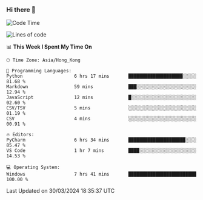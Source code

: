 ### Hi there 👋

<!--
**RoiexLee/RoiexLee** is a ✨ _special_ ✨ repository because its `README.md` (this file) appears on your GitHub profile.

Here are some ideas to get you started:

- 🔭 I’m currently working on ...
- 🌱 I’m currently learning ...
- 👯 I’m looking to collaborate on ...
- 🤔 I’m looking for help with ...
- 💬 Ask me about ...
- 📫 How to reach me: ...
- 😄 Pronouns: ...
- ⚡ Fun fact: ...
-->

<!--START_SECTION:waka-->
![Code Time](http://img.shields.io/badge/Code%20Time-484%20hrs%205%20mins-blue)

![Lines of code](https://img.shields.io/badge/From%20Hello%20World%20I%27ve%20Written-37.3%20thousand%20lines%20of%20code-blue)

📊 **This Week I Spent My Time On** 

```text
🕑︎ Time Zone: Asia/Hong_Kong

💬 Programming Languages: 
Python                   6 hrs 17 mins       ████████████████████░░░░░   81.68 % 
Markdown                 59 mins             ███░░░░░░░░░░░░░░░░░░░░░░   12.94 % 
JavaScript               12 mins             █░░░░░░░░░░░░░░░░░░░░░░░░   02.60 % 
CSV/TSV                  5 mins              ░░░░░░░░░░░░░░░░░░░░░░░░░   01.19 % 
CSV                      4 mins              ░░░░░░░░░░░░░░░░░░░░░░░░░   00.91 % 

🔥 Editors: 
PyCharm                  6 hrs 34 mins       █████████████████████░░░░   85.47 % 
VS Code                  1 hr 7 mins         ████░░░░░░░░░░░░░░░░░░░░░   14.53 % 

💻 Operating System: 
Windows                  7 hrs 41 mins       █████████████████████████   100.00 % 
```


 Last Updated on 30/03/2024 18:35:37 UTC
<!--END_SECTION:waka-->
